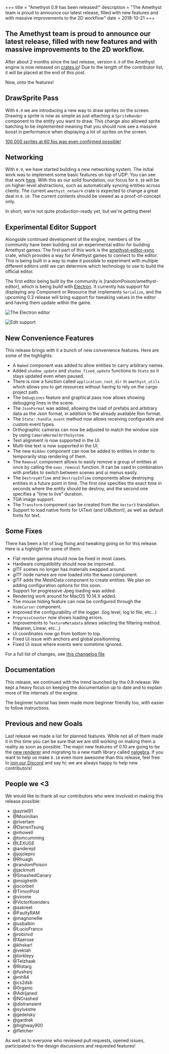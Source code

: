 +++
title = "Amethyst 0.9 has been released!"
description = "The Amethyst team is proud to announce our latest release, filled with new features and with massive improvements to the 2D workflow"
date = 2018-10-21
+++

## The Amethyst team is proud to announce our latest release, filled with new features and with massive improvements to the 2D workflow.

After about 2 months since the last release, version `0.9` of the Amethyst engine is now released on [crates.io](https://crates.io/crates/amethyst)! Due to the length of the contributor list, it will be placed at the end of this post.

Now, onto the features!


## DrawSprite Pass

With `0.9` we are introducing a new way to draw sprites on the screen. Drawing a sprite is now as simple as just attaching a `SpriteRender` component to the entity you want to draw. This change also allowed sprite batching to be implemented meaning that you should now see a massive boost in performance when displaying a lot of sprites on the screen.

[100 000 sprites at 60 fps was even confirmed possible!]([https://github.com/cart/amethyst-bunnymark](https://github.com/cart/amethyst-bunnymark))


##  Networking

With `0.9`, we have started building a new networking system. The initial work was to implement some basic features on top of UDP. You can see that work [here]( [https://github.com/amethyst/laminar](https://github.com/amethyst/laminar)). With this as our solid foundation, our focus for `0.10` will be on higher-level abstractions, such as automatically syncing entities across clients. The current `amethyst_network` crate is expected to change a great deal in `0.10`. The current contents should be viewed as a proof-of-concept only.

In short, we're not quite production-ready yet, but we're getting there!


## Experimental Editor Support

Alongside continued development of the engine, members of the community have
been building out an experimental editor for building Amethyst games. The
first part of this work is the [amethyst-editor-sync] crate, which provides
a way for Amethyst games to connect to the editor. This is being built in a
way to make it possible to experiment with multiple different editors until
we can determine which technology to use to build the official editor.

The first editor being built by the community is [randomPoison/amethyst-editor],
which is being build with [Electron]. It currently has support for displaying
any Component or Resource that implements `Serialize`, and the upcoming 0.3
release will bring support for tweaking values in the editor and having them
update within the game.

![The Electron editor](https://raw.githubusercontent.com/randomPoison/amethyst-editor/master/screenshots/pong.gif)

![Edit support](https://cdn.discordapp.com/attachments/484132431411281953/503332493743882240/edit-resources-mvp.gif)

[amethyst-editor-sync]: https://crates.io/crates/amethyst-editor-sync
[Electron editor]: https://github.com/randomPoison/amethyst-editor
[Electron]: https://electronjs.org/


## New Convenience Features

This release brings with it a bunch of new convenience features. Here are some of the highlights:



*   A `Named` component was added to allow entities to carry arbitrary names.
*   Added `shadow_update` and `shadow_fixed_update` functions to `State` so it stays updated even when paused.
*   There is now a function called `application_root_dir` in `amethyst_utils` which allows you to get resources without having to rely on the cargo project path.
*   The `DebugLines` feature and graphical pass now allows showing debugging lines in the scene.
*   The `JsonFormat` was added, allowing the load of prefabs and arbitrary data as the Json format, in addition to the already available Ron format.
*   The `State::handle_event` method now allows receiving configurable and custom event types.
*   Orthographic cameras can now be adjusted to match the window size by using `CameraNormalOrthoSystem`.
*   Text alignment is now supported in the UI.
*   Multi-line text is now supported in the UI.
*   The new `Hidden` component can now be added to entities in order to temporarily stop rendering of them.
*   The `Removal` component allows to easily remove a group of entities at once by calling the `exec_removal` function. It can be used in combination with prefabs to switch between scenes and ui menus easily.
*   The `DestroyAtTime` and `DestroyInTime` components allow destroying entities in a future point in time. The first one specifies the exact time in seconds where the entity should be destroy, and the second one specifies a "time to live" duration.
*   TGA image support.
*   The `Transform` component can be created from the `Vector3` translation.
*   Support to load native fonts for UiText (and UiButton!), as well as default fonts for text.


## Some Fixes

There has been a lot of bug fixing and tweaking going on for this release. Here is a highlight for some of them:



*   Flat render gamma should now be fixed in most cases.
*   Hardware compatibility should now be improved.
*   glTF scenes no longer has materials swapped around.
*   glTF node names are now loaded into the `Named` component.
*   glTF adds the MeshData component to create entities. We plan on adding configuration options for this soon.
*   Support for progressive Jpeg loading was added.
*   Rendering work around for MacOS 10.14.X added.
*   The mouse hiding feature can now be configured through the `HideCursor` component.
*   Improved the configurability of the logger. (log level, log to file, etc…)
*   `ProgressCounter` now shows loading errors.
*   Improvements to `TextureMetadata` allows selecting the filtering method. (Nearest, Linear, etc…)
*   Ui coordinates now go from bottom to top.
*   Fixed Ui issue with anchors and global positionning.
*   Fixed Ui issue where events were sometime ignored.

For a full list of changes, see [this changelog file]([https://github.com/amethyst/amethyst/blob/master/docs/CHANGELOG.md](https://github.com/amethyst/amethyst/blob/master/docs/CHANGELOG.md))


## Documentation

This release, we continued with the trend launched by the 0.8 release: We kept a heavy focus on keeping the documentation up to date and to explain more of the internals of the engine.

The beginner tutorial has been made more beginner friendly too, with easier to follow instructions.


## Previous and new Goals

Last release we made a list for planned features. While not all of them made it in this time you can be sure that we are still working on making them a reality as soon as possible. The major new features of 0.10 are going to be the [new renderer](https://github.com/rustgd/rendy) and migrating to a new math library called [nalgebra](https://nalgebra.org/). If you want to help us make `0.10` even more awesome than this release, feel free to [join our Discord](https://discord.gg/GnP5Whs) and say hi; we are always happy to help new contributors!


## People we <3

We would like to thank all our contributors who were involved in making this release possible:

*   @azriel91
*   @Moxinilian
*   @rivertam
*   @DarrenTsung
*   @nhowell
*   @tomcumming
*   @LEXUGE
*   @anderejd
*   @jojolepro
*   @Rhuagh
*   @randomPoison
*   @jackmott
*   @SmashedCanary
*   @msiglreith
*   @scorbeil
*   @TimonPost
*   @virome
*   @VictorKoenders
*   @askreet
*   @FaultyRAM
*   @magnonellie
*   @usbalbin
*   @LucioFranco
*   @robinvd
*   @Xaeroxe
*   @khskarl
*   @vektah
*   @torkleyy
*   @Telzhaak
*   @Ristarg
*   @fushsnj
*   @mh84
*   @cs2dsb
*   @0rganic
*   @Adrijaned
*   @NCrashed
*   @distransient
*   @sylvestre
*   @jjedelsky
*   @gardrek
*   @highway900
*   @fletcher

As well as to everyone who reviewed pull requests, opened issues, participated to the design discussions and requested features!
